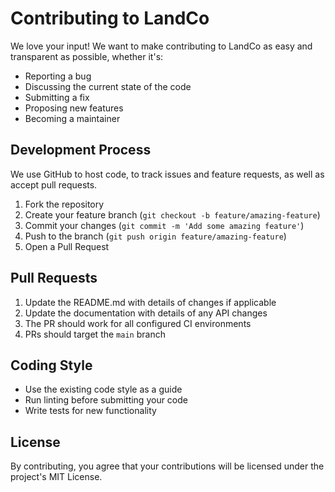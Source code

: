 # Contributing to LandCo

We love your input! We want to make contributing to LandCo as easy and transparent as possible, whether it's:

- Reporting a bug
- Discussing the current state of the code
- Submitting a fix
- Proposing new features
- Becoming a maintainer

## Development Process

We use GitHub to host code, to track issues and feature requests, as well as accept pull requests.

1. Fork the repository
2. Create your feature branch (`git checkout -b feature/amazing-feature`)
3. Commit your changes (`git commit -m 'Add some amazing feature'`)
4. Push to the branch (`git push origin feature/amazing-feature`)
5. Open a Pull Request

## Pull Requests

1. Update the README.md with details of changes if applicable
2. Update the documentation with details of any API changes
3. The PR should work for all configured CI environments
4. PRs should target the `main` branch

## Coding Style

- Use the existing code style as a guide
- Run linting before submitting your code
- Write tests for new functionality

## License

By contributing, you agree that your contributions will be licensed under the project's MIT License.
